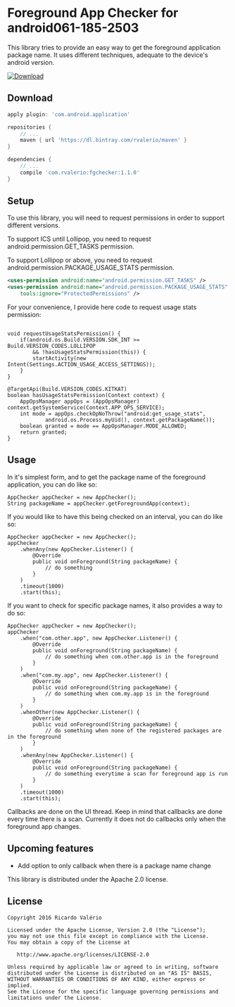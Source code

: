 # Foreground App Checker for android061-185-2503

This library tries to provide an easy way to get the foreground application package name. It uses different techniques, adequate to the device's android version.

[ ![Download](https://api.bintray.com/packages/rvalerio/maven/foregroundappchecker/images/download.svg) ](https://bintray.com/rvalerio/maven/foregroundappchecker/_latestVersion)

Download
--------

```groovy
apply plugin: 'com.android.application'

repositories {
    // ...
    maven { url 'https://dl.bintray.com/rvalerio/maven' }
}

dependencies {
    // ...
    compile 'com.rvalerio:fgchecker:1.1.0'
}
```


Setup
-----
To use this library, you will need to request permissions in order to support different versions.

To support ICS until Lollipop, you need to request android.permission.GET_TASKS permission.

To support Lollipop or above, you need to request android.permission.PACKAGE_USAGE_STATS permission.

```xml
<uses-permission android:name="android.permission.GET_TASKS" />
<uses-permission android:name="android.permission.PACKAGE_USAGE_STATS"
    tools:ignore="ProtectedPermissions" />
```

For your convenience, I provide here code to request usage stats permission:

```android
    
void requestUsageStatsPermission() {
    if(android.os.Build.VERSION.SDK_INT >= Build.VERSION_CODES.LOLLIPOP 
        && !hasUsageStatsPermission(this)) {
        startActivity(new Intent(Settings.ACTION_USAGE_ACCESS_SETTINGS));
    }
}

@TargetApi(Build.VERSION_CODES.KITKAT)
boolean hasUsageStatsPermission(Context context) {
    AppOpsManager appOps = (AppOpsManager) context.getSystemService(Context.APP_OPS_SERVICE);
    int mode = appOps.checkOpNoThrow("android:get_usage_stats",
            android.os.Process.myUid(), context.getPackageName());
    boolean granted = mode == AppOpsManager.MODE_ALLOWED;
    return granted;
}
```


Usage
-----

In it's simplest form, and to get the package name of the foreground application, you can do like so:

```android
AppChecker appChecker = new AppChecker();
String packageName = appChecker.getForegroundApp(context);
```

If you would like to have this being checked on an interval, you can do like so:

```android
AppChecker appChecker = new AppChecker();
appChecker
    .whenAny(new AppChecker.Listener() {
        @Override
        public void onForeground(String packageName) {
            // do something
        }
    )
    .timeout(1000)
    .start(this);
```

If you want to check for specific package names, it also provides a way to do so:

```android
AppChecker appChecker = new AppChecker();
appChecker
    .when("com.other.app", new AppChecker.Listener() {
        @Override
        public void onForeground(String packageName) {
            // do something when com.other.app is in the foreground
        }
    )
    .when("com.my.app", new AppChecker.Listener() {
        @Override
        public void onForeground(String packageName) {
            // do something when com.my.app is in the foreground
        }
    )
    .whenOther(new AppChecker.Listener() {
        @Override
        public void onForeground(String packageName) {
            // do something when none of the registered packages are in the foreground
        }
    )
    .whenAny(new AppChecker.Listener() {
        @Override
        public void onForeground(String packageName) {
            // do something everytime a scan for foreground app is run
        }
    )
    .timeout(1000)
    .start(this);
```

Callbacks are done on the UI thread. Keep in mind that callbacks are done every time there is a scan. Currently it does not do callbacks only when the foreground app changes.

Upcoming features
-----
- Add option to only callback when there is a package name change


This library is distributed under the Apache 2.0 license.

License
-------

    Copyright 2016 Ricardo Valério

    Licensed under the Apache License, Version 2.0 (the "License");
    you may not use this file except in compliance with the License.
    You may obtain a copy of the License at

       http://www.apache.org/licenses/LICENSE-2.0

    Unless required by applicable law or agreed to in writing, software
    distributed under the License is distributed on an "AS IS" BASIS,
    WITHOUT WARRANTIES OR CONDITIONS OF ANY KIND, either express or implied.
    See the License for the specific language governing permissions and
    limitations under the License.

